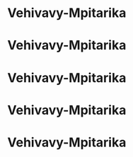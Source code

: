 # Vehivavy-Mpitarika
# Vehivavy-Mpitarika
# Vehivavy-Mpitarika
# Vehivavy-Mpitarika
# Vehivavy-Mpitarika
